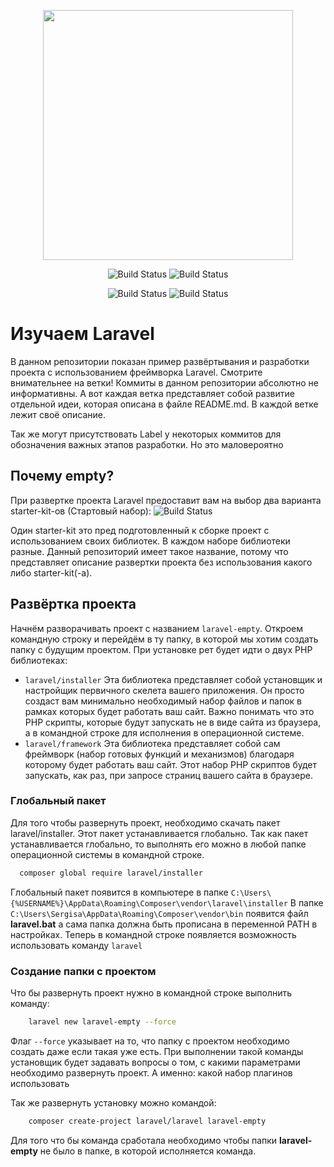 <p align="center">
    <img src="https://raw.githubusercontent.com/laravel/art/master/logo-lockup/5%20SVG/2%20CMYK/1%20Full%20Color/laravel-logolockup-cmyk-red.svg" width="400" alt="">
</p>
<p align="center">
    <img src="https://img.shields.io/badge/Jetstream-NO-red" alt="Build Status">
    <img src="https://img.shields.io/badge/Breeze-NO-red" alt="Build Status">
</p>
<p align="center">
    <img src="https://img.shields.io/badge/Testing-PHPUnit-indigo?style=for-the-badge" alt="Build Status">
    <img src="https://img.shields.io/badge/Database-SQLtie-ffff00?style=for-the-badge" alt="Build Status">
</p>

# Изучаем Laravel

В данном репозитории показан пример развёртывания и разработки проекта с использованием фреймворка Laravel. Смотрите
внимательнее на ветки! Коммиты в данном репозитории абсолютно не информативны. А вот каждая ветка представляет собой
развитие отдельной идеи, которая описана в файле README.md. В каждой ветке лежит своё описание.

Так же могут присутствовать Label у некоторых коммитов для обозначения важных этапов разработки. Но это маловероятно

## Почему empty?

<p align="left">
При развертке проекта Laravel предоставит вам на выбор два варианта starter-kit-ов (Стартовый набор):
    <img src="https://img.shields.io/badge/Jetstream-Breeze-grey" alt="Build Status">
</p>
Один starter-kit это пред подготовленный к сборке проект с использованием своих библиотек. В каждом наборе библиотеки разные.
Данный репозиторий имеет такое название, потому что представляет описание развертки проекта без использования какого либо
starter-kit(-а).

## Развёртка проекта

Начнём разворачивать проект с названием `laravel-empty`. Откроем командную строку и перейдём в ту папку, в которой мы
хотим создать папку с будущим проектом.
При установке рет будет идти о двух PHP библиотеках:

- `laravel/installer`
  Эта библиотека представляет собой установщик и настройщик первичного скелета вашего приложения. Он просто создаст вам
  минимально необходимый набор файлов и папок в рамках которых будет работать ваш сайт. Важно понимать что это PHP
  скрипты, которые будут запускать не в виде сайта из браузера, а в командной строке для исполнения в операционной
  системе.
- `laravel/framework`
  Эта библиотека представляет собой сам фреймворк (набор готовых функций и механизмов) благодаря которому будет работать
  ваш сайт. Этот набор PHP скриптов будет запускать, как раз, при запросе страниц вашего сайта в браузере.

### Глобальный пакет

Для того чтобы развернуть проект, необходимо скачать пакет laravel/installer. Этот пакет устанавливается глобально. Так
как пакет устанавливается глобально, то выполнять его можно в любой папке операционной системы в командной строке.

```bash
  composer global require laravel/installer
```

Глобальный пакет появится в компьютере в папке `C:\Users\{%USERNAME%}\AppData\Roaming\Composer\vendor\laravel\installer`
В папке `C:\Users\Sergisa\AppData\Roaming\Composer\vendor\bin` появится файл **laravel.bat** а сама папка должна быть
прописана в переменной PATH в настройках. Теперь в командной строке появляется возможность использовать
команду `laravel`

### Создание папки с проектом

Что бы развернуть проект нужно в командной строке выполнить команду:

```bash
    laravel new laravel-empty --force
```

Флаг `--force` указывает на то, что папку с проектом необходимо создать даже если
такая уже есть. При выполнении такой команды установщик будет задавать вопросы о том, с какими параметрами необходимо
развернуть проект. А именно:
какой набор плагинов использовать

Так же развернуть установку можно командой:

```bash
    composer create-project laravel/laravel laravel-empty
```

Для того что бы команда сработала необходимо чтобы папки **laravel-empty** не было в папке, в которой исполняется
команда.

